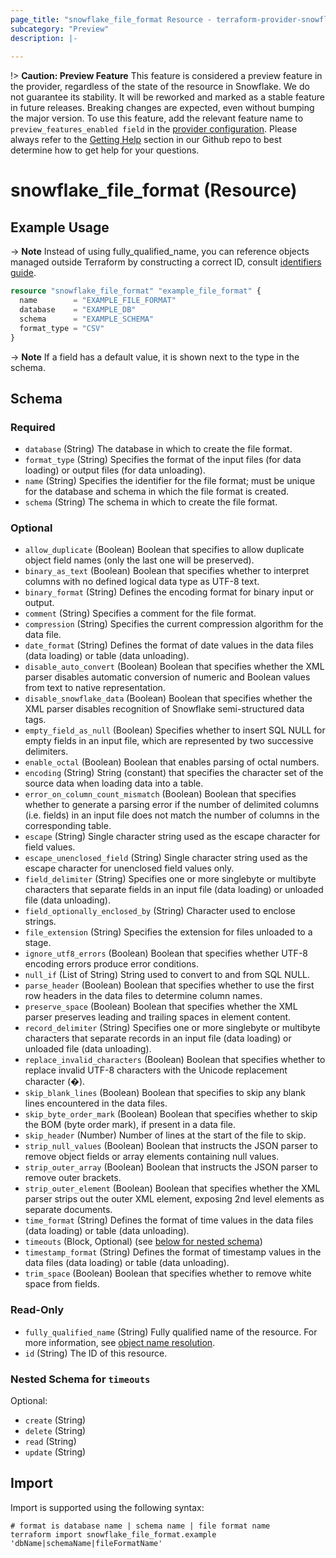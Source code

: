 ```yaml
---
page_title: "snowflake_file_format Resource - terraform-provider-snowflake"
subcategory: "Preview"
description: |-
  
---
```


!> **Caution: Preview Feature** This feature is considered a preview feature in the provider, regardless of the state of the resource in Snowflake. We do not guarantee its stability. It will be reworked and marked as a stable feature in future releases. Breaking changes are expected, even without bumping the major version. To use this feature, add the relevant feature name to `preview_features_enabled field` in the [provider configuration](https://registry.terraform.io/providers/Snowflake-Labs/snowflake/latest/docs#schema). Please always refer to the [Getting Help](https://github.com/Snowflake-Labs/terraform-provider-snowflake?tab=readme-ov-file#getting-help) section in our Github repo to best determine how to get help for your questions.

# snowflake_file_format (Resource)



## Example Usage

-> **Note** Instead of using fully_qualified_name, you can reference objects managed outside Terraform by constructing a correct ID, consult [identifiers guide](../guides/identifiers_rework_design_decisions#new-computed-fully-qualified-name-field-in-resources).
<!-- TODO(SNOW-1634854): include an example showing both methods-->

```terraform
resource "snowflake_file_format" "example_file_format" {
  name        = "EXAMPLE_FILE_FORMAT"
  database    = "EXAMPLE_DB"
  schema      = "EXAMPLE_SCHEMA"
  format_type = "CSV"
}
```

-> **Note** If a field has a default value, it is shown next to the type in the schema.

<!-- schema generated by tfplugindocs -->
## Schema

### Required

- `database` (String) The database in which to create the file format.
- `format_type` (String) Specifies the format of the input files (for data loading) or output files (for data unloading).
- `name` (String) Specifies the identifier for the file format; must be unique for the database and schema in which the file format is created.
- `schema` (String) The schema in which to create the file format.

### Optional

- `allow_duplicate` (Boolean) Boolean that specifies to allow duplicate object field names (only the last one will be preserved).
- `binary_as_text` (Boolean) Boolean that specifies whether to interpret columns with no defined logical data type as UTF-8 text.
- `binary_format` (String) Defines the encoding format for binary input or output.
- `comment` (String) Specifies a comment for the file format.
- `compression` (String) Specifies the current compression algorithm for the data file.
- `date_format` (String) Defines the format of date values in the data files (data loading) or table (data unloading).
- `disable_auto_convert` (Boolean) Boolean that specifies whether the XML parser disables automatic conversion of numeric and Boolean values from text to native representation.
- `disable_snowflake_data` (Boolean) Boolean that specifies whether the XML parser disables recognition of Snowflake semi-structured data tags.
- `empty_field_as_null` (Boolean) Specifies whether to insert SQL NULL for empty fields in an input file, which are represented by two successive delimiters.
- `enable_octal` (Boolean) Boolean that enables parsing of octal numbers.
- `encoding` (String) String (constant) that specifies the character set of the source data when loading data into a table.
- `error_on_column_count_mismatch` (Boolean) Boolean that specifies whether to generate a parsing error if the number of delimited columns (i.e. fields) in an input file does not match the number of columns in the corresponding table.
- `escape` (String) Single character string used as the escape character for field values.
- `escape_unenclosed_field` (String) Single character string used as the escape character for unenclosed field values only.
- `field_delimiter` (String) Specifies one or more singlebyte or multibyte characters that separate fields in an input file (data loading) or unloaded file (data unloading).
- `field_optionally_enclosed_by` (String) Character used to enclose strings.
- `file_extension` (String) Specifies the extension for files unloaded to a stage.
- `ignore_utf8_errors` (Boolean) Boolean that specifies whether UTF-8 encoding errors produce error conditions.
- `null_if` (List of String) String used to convert to and from SQL NULL.
- `parse_header` (Boolean) Boolean that specifies whether to use the first row headers in the data files to determine column names.
- `preserve_space` (Boolean) Boolean that specifies whether the XML parser preserves leading and trailing spaces in element content.
- `record_delimiter` (String) Specifies one or more singlebyte or multibyte characters that separate records in an input file (data loading) or unloaded file (data unloading).
- `replace_invalid_characters` (Boolean) Boolean that specifies whether to replace invalid UTF-8 characters with the Unicode replacement character (�).
- `skip_blank_lines` (Boolean) Boolean that specifies to skip any blank lines encountered in the data files.
- `skip_byte_order_mark` (Boolean) Boolean that specifies whether to skip the BOM (byte order mark), if present in a data file.
- `skip_header` (Number) Number of lines at the start of the file to skip.
- `strip_null_values` (Boolean) Boolean that instructs the JSON parser to remove object fields or array elements containing null values.
- `strip_outer_array` (Boolean) Boolean that instructs the JSON parser to remove outer brackets.
- `strip_outer_element` (Boolean) Boolean that specifies whether the XML parser strips out the outer XML element, exposing 2nd level elements as separate documents.
- `time_format` (String) Defines the format of time values in the data files (data loading) or table (data unloading).
- `timeouts` (Block, Optional) (see [below for nested schema](#nestedblock--timeouts))
- `timestamp_format` (String) Defines the format of timestamp values in the data files (data loading) or table (data unloading).
- `trim_space` (Boolean) Boolean that specifies whether to remove white space from fields.

### Read-Only

- `fully_qualified_name` (String) Fully qualified name of the resource. For more information, see [object name resolution](https://docs.snowflake.com/en/sql-reference/name-resolution).
- `id` (String) The ID of this resource.

<a id="nestedblock--timeouts"></a>
### Nested Schema for `timeouts`

Optional:

- `create` (String)
- `delete` (String)
- `read` (String)
- `update` (String)

## Import

Import is supported using the following syntax:

```shell
# format is database name | schema name | file format name
terraform import snowflake_file_format.example 'dbName|schemaName|fileFormatName'
```
